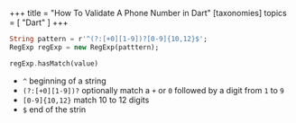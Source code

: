 +++
title = "How To Validate A Phone Number in Dart"
[taxonomies]
topics = [ "Dart" ]
+++

```dart
String pattern = r'^(?:[+0][1-9])?[0-9]{10,12}$';
RegExp regExp = new RegExp(patttern);

regExp.hasMatch(value)
```

+ `^` beginning of a string
+ `(?:[+0][1-9])?` optionally match a `+` or `0` followed by a digit from `1` to `9`
+ `[0-9]{10,12}` match 10 to 12 digits
+ `$` end of the strin


